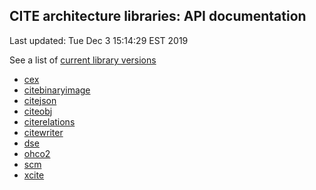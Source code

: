 ## CITE architecture libraries: API documentation

Last updated: Tue Dec  3 15:14:29 EST 2019


See a list of [current library versions](https://github.com/cite-architecture/current-library-versions)

  - [cex](cex/index.html)
  - [citebinaryimage](citebinaryimage/index.html)
  - [citejson](citejson/index.html)
  - [citeobj](citeobj/index.html)
  - [citerelations](citerelations/index.html)
  - [citewriter](citewriter/index.html)
  - [dse](dse/index.html)
  - [ohco2](ohco2/edu/holycross/shot/ohco2/index.html)
  - [scm](scm/index.html)
  - [xcite](xcite/edu/holycross/shot/cite/index.html)
